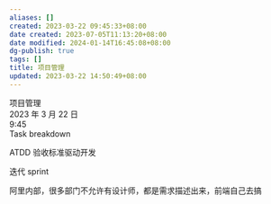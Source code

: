 ```yaml
---
aliases: []
created: 2023-03-22 09:45:33+08:00
date created: 2023-07-05T11:13:20+08:00
date modified: 2024-01-14T16:45:08+08:00
dg-publish: true
tags: []
title: 项目管理
updated: 2023-03-22 14:50:49+08:00
---
```


项目管理  
2023 年 3 月 22 日  
9:45  
Task breakdown

ATDD 验收标准驱动开发

迭代 sprint

阿里内部，很多部门不允许有设计师，都是需求描述出来，前端自己去搞